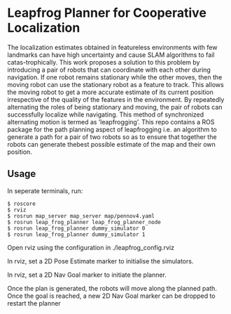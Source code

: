 # Leapfrog Planner for Cooperative Localization

The localization estimates obtained in featureless environments with few landmarks can have high uncertainty and cause SLAM algorithms
to fail catas-trophically. This work proposes a solution to this problem by introducing a pair of robots that can coordinate with each 
other during navigation.   If one robot remains stationary while the other moves, then the moving robot can use the stationary robot as
a feature to track. This allows the moving robot to get a more accurate estimate of its current position irrespective of the quality of 
the features in the environment.  By repeatedly alternating the roles of being stationary and moving, the pair of robots can successfully 
localize while navigating.  This method of synchronized alternating motion is termed as ’leapfrogging’. This repo contains a ROS package for
the path planning aspect of leapfrogging i.e. an algorithm to generate a path for a pair of two robots so as to ensure that together the 
robots can generate thebest possible estimate of the map and their own position.

## Usage
In seperate terminals, run:
```
$ roscore
$ rviz
$ rosrun map_server map_server map/pennov4.yaml 
$ rosrun leap_frog_planner leap_frog_planner_node 
$ rosrun leap_frog_planner dummy_simulator 0
$ rosrun leap_frog_planner dummy_simulator 1
```
Open rviz using the configuration in ./leapfrog_config.rviz

In rviz, set a 2D Pose Estimate marker to initialise the simulators.

In rviz, set a 2D Nav Goal marker to initiate the planner.

Once the plan is generated, the robots will move along the planned path. Once the goal is reached, a new 2D Nav Goal marker can be dropped to restart the planner

